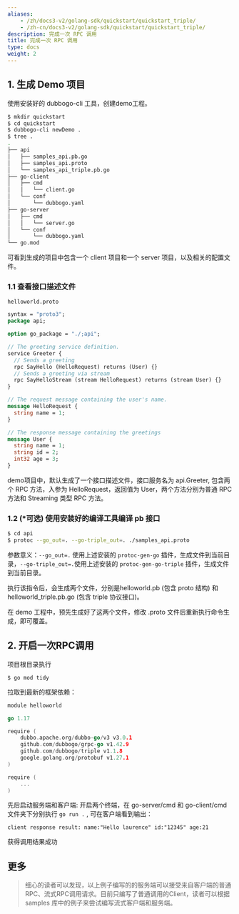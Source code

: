 ```yaml
---
aliases:
    - /zh/docs3-v2/golang-sdk/quickstart/quickstart_triple/
    - /zh-cn/docs3-v2/golang-sdk/quickstart/quickstart_triple/
description: 完成一次 RPC 调用
title: 完成一次 RPC 调用
type: docs
weight: 2
---
```








## 1. 生成 Demo 项目

使用安装好的 dubbogo-cli 工具，创建demo工程。

```bash
$ mkdir quickstart
$ cd quickstart 
$ dubbogo-cli newDemo .
$ tree .
.
├── api
│   ├── samples_api.pb.go
│   ├── samples_api.proto
│   └── samples_api_triple.pb.go
├── go-client
│   ├── cmd
│   │   └── client.go
│   └── conf
│       └── dubbogo.yaml
├── go-server
│   ├── cmd
│   │   └── server.go
│   └── conf
│       └── dubbogo.yaml
└── go.mod
```

可看到生成的项目中包含一个 client 项目和一个 server 项目，以及相关的配置文件。

### 1.1 查看接口描述文件 

`helloworld.proto`

```protobuf
syntax = "proto3";
package api;

option go_package = "./;api";

// The greeting service definition.
service Greeter {
  // Sends a greeting
  rpc SayHello (HelloRequest) returns (User) {}
  // Sends a greeting via stream
  rpc SayHelloStream (stream HelloRequest) returns (stream User) {}
}

// The request message containing the user's name.
message HelloRequest {
  string name = 1;
}

// The response message containing the greetings
message User {
  string name = 1;
  string id = 2;
  int32 age = 3;
}
```

demo项目中，默认生成了一个接口描述文件，接口服务名为 api.Greeter, 包含两个 RPC 方法，入参为 HelloRequest，返回值为 User，两个方法分别为普通 RPC 方法和 Streaming 类型 RPC 方法。

### 1.2 (*可选) 使用安装好的编译工具编译 pb 接口

```bash
$ cd api
$ protoc --go_out=. --go-triple_out=. ./samples_api.proto
```

参数意义：`--go_out=.` 使用上述安装的 `protoc-gen-go` 插件，生成文件到当前目录，`--go-triple_out=.`使用上述安装的 `protoc-gen-go-triple` 插件，生成文件到当前目录。

执行该指令后，会生成两个文件，分别是helloworld.pb (包含 proto 结构) 和 helloworld_triple.pb.go (包含 triple 协议接口)。

在 demo 工程中，预先生成好了这两个文件，修改 .proto 文件后重新执行命令生成，即可覆盖。

## 2. 开启一次RPC调用

项目根目录执行

```
$ go mod tidy
```

拉取到最新的框架依赖：

```go
module helloworld

go 1.17

require (
	dubbo.apache.org/dubbo-go/v3 v3.0.1
	github.com/dubbogo/grpc-go v1.42.9
	github.com/dubbogo/triple v1.1.8
	google.golang.org/protobuf v1.27.1
)

require (
	...
)

```

先后启动服务端和客户端: 开启两个终端，在 go-server/cmd 和 go-client/cmd 文件夹下分别执行 `go run .` , 可在客户端看到输出：

```shell
client response result: name:"Hello laurence" id:"12345" age:21
```

获得调用结果成功

## 更多

> 细心的读者可以发现，以上例子编写的的服务端可以接受来自客户端的普通RPC、流式RPC调用请求。目前只编写了普通调用的Client，读者可以根据 samples 库中的例子来尝试编写流式客户端和服务端。
